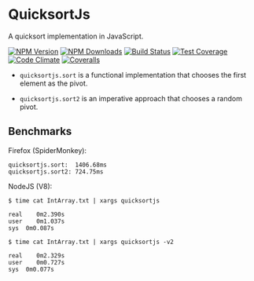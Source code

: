 # QuicksortJs

  A quicksort implementation in JavaScript. 

  [![NPM Version][npm-image]][npm-url]
  [![NPM Downloads][downloads-image]][downloads-url]
  [![Build Status][travis-image]][travis-url]
  [![Test Coverage][coverage-image]][coverage-url]
  [![Code Climate][climate-image]][climate-url]
  [![Coveralls][coveralls-image]][coveralls-url]

- ``quicksortjs.sort`` is a functional implementation that chooses the first element as the pivot. 

- ``quicksortjs.sort2`` is an imperative approach that chooses a random pivot. 

## Benchmarks

Firefox (SpiderMonkey):

```
quicksortjs.sort:  1406.68ms
quicksortjs.sort2: 724.75ms
```

NodeJS (V8):

```
$ time cat IntArray.txt | xargs quicksortjs
  
real    0m2.390s
user    0m1.037s
sys	 0m0.087s
```
```
$ time cat IntArray.txt | xargs quicksortjs -v2

real    0m2.329s
user    0m0.727s
sys	 0m0.077s
```
  
[npm-image]: https://img.shields.io/npm/v/quicksortjs.svg?style=flat
[npm-url]: https://npmjs.org/package/quicksortjs
[downloads-image]: https://img.shields.io/npm/dm/quicksortjs.svg?style=flat
[downloads-url]: https://npmjs.org/package/express
[travis-image]: https://img.shields.io/travis/Risto-Stevcev/javascript-quicksort.svg?style=flat
[travis-url]: https://travis-ci.org/Risto-Stevcev/javascript-quicksort
[coverage-image]: https://img.shields.io/codeclimate/coverage/github/Risto-Stevcev/javascript-quicksort.svg?style=flat
[coverage-url]: https://codeclimate.com/github/Risto-Stevcev/javascript-quicksort
[climate-image]: https://img.shields.io/codeclimate/github/Risto-Stevcev/javascript-quicksort.svg?style=flat
[climate-url]: https://codeclimate.com/github/Risto-Stevcev/javascript-quicksort
[coveralls-image]: https://img.shields.io/coveralls/Risto-Stevcev/javascript-quicksort.svg?style=flat
[coveralls-url]: https://coveralls.io/r/Risto-Stevcev/javascript-quicksort?branch=master
